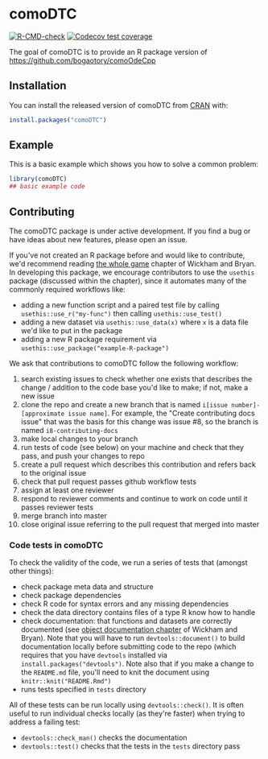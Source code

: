
<!-- README.md is generated from README.Rmd. Please edit that file -->
comoDTC
=======

<!-- badges: start -->
[![R-CMD-check](https://github.com/ben18785/comoDTC/workflows/R-CMD-check/badge.svg)](https://github.com/ben18785/comoDTC/actions) [![Codecov test coverage](https://codecov.io/gh/Como-DTC-Collaboration/comoDTC/branch/master/graph/badge.svg)](https://codecov.io/gh/Como-DTC-Collaboration/comoDTC?branch=master) <!-- badges: end -->

The goal of comoDTC is to provide an R package version of <https://github.com/bogaotory/comoOdeCpp>

Installation
------------

You can install the released version of comoDTC from [CRAN](https://CRAN.R-project.org) with:

``` r
install.packages("comoDTC")
```

Example
-------

This is a basic example which shows you how to solve a common problem:

``` r
library(comoDTC)
## basic example code
```

Contributing
------------

The comoDTC package is under active development. If you find a bug or have ideas about new features, please open an issue.

If you've not created an R package before and would like to contribute, we'd recommend reading [the whole game](https://r-pkgs.org/whole-game.html) chapter of Wickham and Bryan. In developing this package, we encourage contributors to use the `usethis` package (discussed within the chapter), since it automates many of the commonly required workflows like:

-   adding a new function script and a paired test file by calling `usethis::use_r("my-func")` then calling `usethis::use_test()`
-   adding a new dataset via `usethis::use_data(x)` where `x` is a data file we'd like to put in the package
-   adding a new R package requirement via `usethis::use_package("example-R-package")`

We ask that contributions to comoDTC follow the following workflow:

1.  search existing issues to check whether one exists that describes the change / addition to the code base you'd like to make; if not, make a new issue
2.  clone the repo and create a new branch that is named `i[issue number]-[approximate issue name]`. For example, the "Create contributing docs issue" that was the basis for this change was issue \#8, so the branch is named `i8-contributing-docs`
3.  make local changes to your branch
4.  run tests of code (see below) on your machine and check that they pass, and push your changes to repo
5.  create a pull request which describes this contribution and refers back to the original issue
6.  check that pull request passes github workflow tests
7.  assign at least one reviewer
8.  respond to reviewer comments and continue to work on code until it passes reviewer tests
9.  merge branch into master
10. close original issue referring to the pull request that merged into master

### Code tests in comoDTC

To check the validity of the code, we run a series of tests that (amongst other things):

-   check package meta data and structure
-   check package dependencies
-   check R code for syntax errors and any missing dependencies
-   check the data directory contains files of a type R know how to handle
-   check documentation: that functions and datasets are correctly documented (see [object documentation chapter](https://r-pkgs.org/man.html) of Wickham and Bryan). Note that you will have to run `devtools::document()` to build documentation locally before submitting code to the repo (which requires that you have `devtools` installed via `install.packages("devtools")`. Note also that if you make a change to the `README.md` file, you'll need to knit the document using `knitr::knit("README.Rmd")`
-   runs tests specified in `tests` directory

All of these tests can be run locally using `devtools::check()`. It is often useful to run individual checks locally (as they're faster) when trying to address a failing test:

-   `devtools::check_man()` checks the documentation
-   `devtools::test()` checks that the tests in the `tests` directory pass
